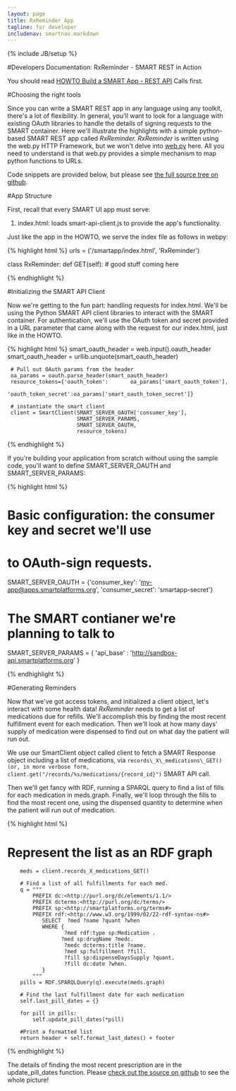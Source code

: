 ```yaml
---
layout: page
title: RxReminder App
tagline: for developer
includenav: smartnav.markdown
---
```

{% include JB/setup %}

<div id="toc"> </div>


#Developers Documentation: RxReminder - SMART REST in Action

You should read [HOWTO Build a SMART App - REST API](../build_a_rest_app) Calls first. 

#Choosing the right tools

Since you can write a SMART REST app in any language using any toolkit, there's a lot of flexibility. In general, you'll want to look for a language with existing OAuth libraries to handle the details of signing requests to the SMART container. Here we'll illustrate the highlights with a simple python-based SMART REST app called *RxReminder. RxReminder* is written using the web.py HTTP Framework, but we won't delve into [web.py](http://webpy.org/) here. All you need to understand is that web.py provides a simple mechanism to map python functions to URLs. 

Code snippets are provided below, but please see [the full source tree on github](http://github.com/chb/smart_rx_reminder). 

#App Structure

First, recall that every SMART UI app must serve: 
<ol><li>
index.html: loads smart-api-client.js to provide the app's functionality. 
</li>
</ol>

Just like the app in the HOWTO, we serve the index file as follows in webpy: 

{% highlight html %}
 urls = ('/smartapp/index.html',     'RxReminder')
 
 class RxReminder:
    def GET(self):
        # good stuff coming here
		
{% endhighlight  %}

#Initializing the SMART API Client

Now we're getting to the fun part: handling requests for index.html. We'll be using the Python SMART API client libraries to interact with the SMART container. For authentication, we'll use the OAuth token and secret provided in a URL parameter that came along with the request for our index.html, just like in the HOWTO. 

{% highlight html %}
 smart_oauth_header = web.input().oauth_header
     smart_oauth_header = urllib.unquote(smart_oauth_header)
     
     # Pull out OAuth params from the header
     oa_params = oauth.parse_header(smart_oauth_header)
     resource_tokens={'oauth_token':       oa_params['smart_oauth_token'],
                      'oauth_token_secret':oa_params['smart_oauth_token_secret']}

     # instantiate the smart client
     client = SmartClient(SMART_SERVER_OAUTH['consumer_key'], 
                          SMART_SERVER_PARAMS, 
                          SMART_SERVER_OAUTH, 
                          resource_tokens)
{% endhighlight  %}

If you're building your application from scratch without using the sample code, you'll want to define SMART\_SERVER\_OAUTH and SMART\_SERVER\_PARAMS: 

{% highlight html %}

# Basic configuration:  the consumer key and secret we'll use
 # to OAuth-sign requests.
 SMART_SERVER_OAUTH = {'consumer_key': 'my-app@apps.smartplatforms.org', 
                       'consumer_secret': 'smartapp-secret'}
 
 
 # The SMART contianer we're planning to talk to
 SMART_SERVER_PARAMS = {
     'api_base' : 'http://sandbox-api.smartplatforms.org'
 }
 
{% endhighlight  %}

#Generating Reminders

Now that we've got access tokens, and initialized a client object, let's interact with some health data! *RxReminder* needs to get a list of medications due for refills. We'll accomplish this by finding the most recent fulfillment event for each medication. Then we'll look at how many days' supply of medication were dispensed to find out on what day the patient will run out.

We use our SmartClient object called client to fetch a SMART Response object including a list of medications, via `records\_X\_medications\_GET() (or, in more verbose form, client.get("/records/%s/medications/{record_id}")` SMART API call.

Then we'll get fancy with RDF, running a SPARQL query to find a list of fills for each medication in meds.graph. Finally, we'll loop through the fills to find the most recent one, using the dispensed quantity to determine when the patient will run out of medication. 

{% highlight html %}

 # Represent the list as an RDF graph
        meds = client.records_X_medications_GET()
        
        # Find a list of all fulfillments for each med.
        q = """
            PREFIX dc:<http://purl.org/dc/elements/1.1/>
            PREFIX dcterms:<http://purl.org/dc/terms/>
            PREFIX sp:<http://smartplatforms.org/terms#>
            PREFIX rdf:<http://www.w3.org/1999/02/22-rdf-syntax-ns#>
               SELECT  ?med ?name ?quant ?when
               WHERE {
                      ?med rdf:type sp:Medication .
                     ?med sp:drugName ?medc.
                      ?medc dcterms:title ?name.
                      ?med sp:fulfillment ?fill.
                      ?fill sp:dispenseDaysSupply ?quant.
                      ?fill dc:date ?when.
               }
            """
        pills = RDF.SPARQLQuery(q).execute(meds.graph)

        # Find the last fulfillment date for each medication
        self.last_pill_dates = {}

        for pill in pills:
            self.update_pill_dates(*pill)

        #Print a formatted list
        return header + self.format_last_dates() + footer
{% endhighlight  %}


The details of finding the most recent prescription are in the update_pill_dates function. Please [check out the source on github](http://github.com/chb/smart_rx_reminder) to see the whole picture! 